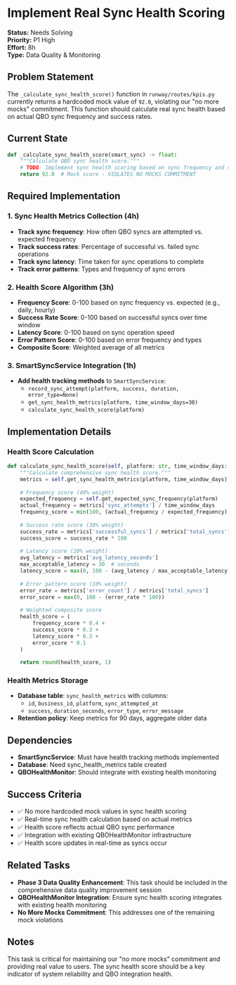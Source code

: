 # Implement Real Sync Health Scoring

**Status:** Needs Solving  
**Priority:** P1 High  
**Effort:** 8h  
**Type:** Data Quality & Monitoring  

## Problem Statement

The `_calculate_sync_health_score()` function in `runway/routes/kpis.py` currently returns a hardcoded mock value of `92.0`, violating our "no more mocks" commitment. This function should calculate real sync health based on actual QBO sync frequency and success rates.

## Current State

```python
def _calculate_sync_health_score(smart_sync) -> float:
    """Calculate QBO sync health score."""
    # TODO: Implement sync health scoring based on sync frequency and success rates
    return 92.0  # Mock score - VIOLATES NO MOCKS COMMITMENT
```

## Required Implementation

### 1. Sync Health Metrics Collection (4h)
- **Track sync frequency**: How often QBO syncs are attempted vs. expected frequency
- **Track success rates**: Percentage of successful vs. failed sync operations
- **Track sync latency**: Time taken for sync operations to complete
- **Track error patterns**: Types and frequency of sync errors

### 2. Health Score Algorithm (3h)
- **Frequency Score**: 0-100 based on sync frequency vs. expected (e.g., daily, hourly)
- **Success Rate Score**: 0-100 based on successful syncs over time window
- **Latency Score**: 0-100 based on sync operation speed
- **Error Pattern Score**: 0-100 based on error frequency and types
- **Composite Score**: Weighted average of all metrics

### 3. SmartSyncService Integration (1h)
- **Add health tracking methods** to `SmartSyncService`:
  - `record_sync_attempt(platform, success, duration, error_type=None)`
  - `get_sync_health_metrics(platform, time_window_days=30)`
  - `calculate_sync_health_score(platform)`

## Implementation Details

### Health Score Calculation
```python
def calculate_sync_health_score(self, platform: str, time_window_days: int = 30) -> float:
    """Calculate comprehensive sync health score."""
    metrics = self.get_sync_health_metrics(platform, time_window_days)
    
    # Frequency score (40% weight)
    expected_frequency = self.get_expected_sync_frequency(platform)
    actual_frequency = metrics['sync_attempts'] / time_window_days
    frequency_score = min(100, (actual_frequency / expected_frequency) * 100)
    
    # Success rate score (30% weight)
    success_rate = metrics['successful_syncs'] / metrics['total_syncs']
    success_score = success_rate * 100
    
    # Latency score (20% weight)
    avg_latency = metrics['avg_latency_seconds']
    max_acceptable_latency = 30  # seconds
    latency_score = max(0, 100 - (avg_latency / max_acceptable_latency) * 100)
    
    # Error pattern score (10% weight)
    error_rate = metrics['error_count'] / metrics['total_syncs']
    error_score = max(0, 100 - (error_rate * 100))
    
    # Weighted composite score
    health_score = (
        frequency_score * 0.4 +
        success_score * 0.3 +
        latency_score * 0.2 +
        error_score * 0.1
    )
    
    return round(health_score, 1)
```

### Health Metrics Storage
- **Database table**: `sync_health_metrics` with columns:
  - `id`, `business_id`, `platform`, `sync_attempted_at`
  - `success`, `duration_seconds`, `error_type`, `error_message`
- **Retention policy**: Keep metrics for 90 days, aggregate older data

## Dependencies

- **SmartSyncService**: Must have health tracking methods implemented
- **Database**: Need sync_health_metrics table created
- **QBOHealthMonitor**: Should integrate with existing health monitoring

## Success Criteria

- ✅ No more hardcoded mock values in sync health scoring
- ✅ Real-time sync health calculation based on actual metrics
- ✅ Health score reflects actual QBO sync performance
- ✅ Integration with existing QBOHealthMonitor infrastructure
- ✅ Health score updates in real-time as syncs occur

## Related Tasks

- **Phase 3 Data Quality Enhancement**: This task should be included in the comprehensive data quality improvement session
- **QBOHealthMonitor Integration**: Ensure sync health scoring integrates with existing health monitoring
- **No More Mocks Commitment**: This addresses one of the remaining mock violations

## Notes

This task is critical for maintaining our "no more mocks" commitment and providing real value to users. The sync health score should be a key indicator of system reliability and QBO integration health.
